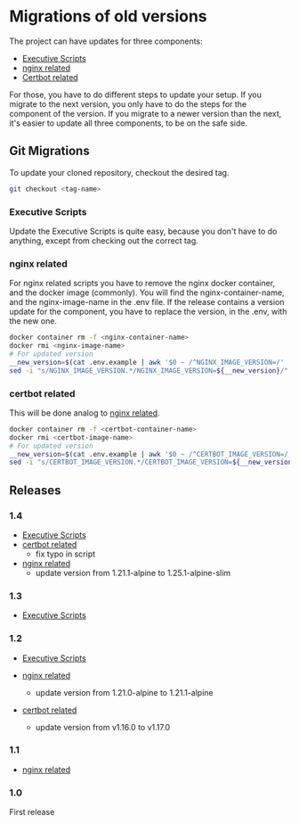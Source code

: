 # Migrations of old versions

The project can have updates for three components:

* [Executive Scripts](#executive-scripts)
* [nginx related](#nginx-related)
* [Certbot related](#certbot-related)

For those, you have to do different steps to update your setup. If you migrate to the next version, you only have to do
the steps for the component of the version. If you migrate to a newer version than the next, it's easier to update all
three components, to be on the safe side.

## Git Migrations

To update your cloned repository, checkout the desired tag.

```bash
git checkout <tag-name>
```

### Executive Scripts

Update the Executive Scripts is quite easy, because you don't have to do anything, except from checking out the correct
tag.

### nginx related

For nginx related scripts you have to remove the nginx docker container, and the docker image (commonly). You will find
the nginx-container-name, and the nginx-image-name in the .env file. If the release contains a version update for the
component, you have to replace the version, in the .env, with the new one.

```bash
docker container rm -f <nginx-container-name>
docker rmi <nginx-image-name>
# For updated version
__new_version=$(cat .env.example | awk '$0 ~ /^NGINX_IMAGE_VERSION=/' | cut -d "=" -f2)
sed -i "s/NGINX_IMAGE_VERSION.*/NGINX_IMAGE_VERSION=${__new_version}/" ".env"
```

### certbot related

This will be done analog to [nginx related](#nginx-related).

```bash
docker container rm -f <certbot-container-name>
docker rmi <certbot-image-name>
# For updated version
__new_version=$(cat .env.example | awk '$0 ~ /^CERTBOT_IMAGE_VERSION=/' | cut -d "=" -f2)
sed -i "s/CERTBOT_IMAGE_VERSION.*/CERTBOT_IMAGE_VERSION=${__new_version}/" ".env"
```

## Releases

### 1.4

* [Executive Scripts](#executive-scripts)
* [certbot related](#certbot-related)
  * fix typo in script
* [nginx related](#nginx-related)
  * update version from 1.21.1-alpine to 1.25.1-alpine-slim

### 1.3

* [Executive Scripts](#executive-scripts)

### 1.2

* [Executive Scripts](#executive-scripts)
  
* [nginx related](#nginx-related)
    * update version from 1.21.0-alpine to 1.21.1-alpine
* [certbot related](#certbot-related)
    * update version from v1.16.0 to v1.17.0

### 1.1

* [nginx related](#nginx-related)

### 1.0

First release